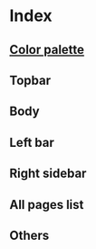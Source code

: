 # Index  

## [Color palette](https://github.com/NarumiYatabe/Roam-research/blob/master/roam_css/colorpalette.css)  
## Topbar  
## Body  
## Left bar  
## Right sidebar
## All pages list  
## Others

